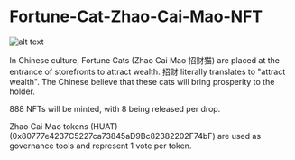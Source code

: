 # Fortune-Cat-Zhao-Cai-Mao-NFT

![alt text](https://github.com/marcusdantan/Fortune-Cat-Zhao-Cai-Mao-NFT/Zhao-Cai-Mao/FortuneCat(ZhaoCaiMao)CoverPhoto.png)

In Chinese culture, Fortune Cats (Zhao Cai Mao 招财猫) are placed at the entrance of storefronts to attract wealth. 
招财 literally translates to "attract wealth". The Chinese believe that these cats will bring prosperity to the holder.

888 NFTs will be minted, with 8 being released per drop. 

Zhao Cai Mao tokens (HUAT) (0x80777e4237C5227ca73845aD9Bc82382202F74bF) are used as governance tools and represent 1 vote per token. 

